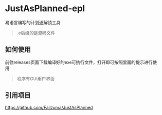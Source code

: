 # JustAsPlanned-epl
易语言编写的计划通解锁工具
>.e后缀的是源码文件
## 如何使用
前往releases页面下载编译好的exe可执行文件，打开即可按照里面的提示进行使用
>程序有GUI用户界面
## 引用项目
<https://github.com/Failzuma/JustAsPlanned>
